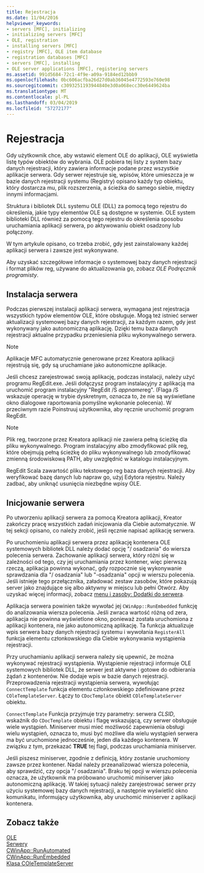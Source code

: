 ```yaml
---
title: Rejestracja
ms.date: 11/04/2016
helpviewer_keywords:
- servers [MFC], initializing
- initializing servers [MFC]
- OLE, registration
- installing servers [MFC]
- registry [MFC], OLE item database
- registration databases [MFC]
- servers [MFC], installing
- OLE server applications [MFC], registering servers
ms.assetid: 991d5684-72c1-4f9e-a09a-9184ed12bbb9
ms.openlocfilehash: 0bc606acfba26d27d0ab36045e4772593e760e98
ms.sourcegitcommit: c3093251193944840e3d0a068ecc30e6449624ba
ms.translationtype: MT
ms.contentlocale: pl-PL
ms.lasthandoff: 03/04/2019
ms.locfileid: "57272177"
---
```

# <a name="registration"></a>Rejestracja

Gdy użytkownik chce, aby wstawić element OLE do aplikacji, OLE wyświetla listę typów obiektów do wybrania. OLE pobiera tej listy z system bazy danych rejestracji, który zawiera informacje podane przez wszystkie aplikacje serwera. Gdy serwer rejestruje się, wpisów, które umieszcza je w bazie danych rejestracji systemu (Registry) opisano każdy typ obiektu, który dostarcza mu, plik rozszerzenia, a ścieżka do samego siebie, między innymi informacjami.

Struktura i bibliotek DLL systemu OLE (DLL) za pomocą tego rejestru do określenia, jakie typy elementów OLE są dostępne w systemie. OLE system biblioteki DLL również za pomocą tego rejestru do określenia sposobu uruchamiania aplikacji serwera, po aktywowaniu obiekt osadzony lub połączony.

W tym artykule opisano, co trzeba zrobić, gdy jest zainstalowany każdej aplikacji serwera i zawsze jest wykonywane.

Aby uzyskać szczegółowe informacje o systemowej bazy danych rejestracji i format plików reg, używane do aktualizowania go, zobacz *OLE Podręcznik programisty*.

##  <a name="_core_server_installation"></a> Instalacja serwera

Podczas pierwszej instalacji aplikacji serwera, wymagana jest rejestracja wszystkich typów elementów OLE, które obsługuje. Mogą też istnieć serwer aktualizacji systemowej bazy danych rejestracji, za każdym razem, gdy jest wykonywany jako autonomiczną aplikację. Dzięki temu baza danych rejestracji aktualne przypadku przeniesienia pliku wykonywalnego serwera.

> [!NOTE]
>  Aplikacje MFC automatycznie generowane przez Kreatora aplikacji rejestrują się, gdy są uruchamiane jako autonomiczne aplikacje.

Jeśli chcesz zarejestrować swoją aplikację, podczas instalacji, należy użyć programu RegEdit.exe. Jeśli dołączysz program instalacyjny z aplikacją ma uruchomić program instalacyjny "RegEdit /S *appname*reg". (Flaga /S wskazuje operację w trybie dyskretnym, oznacza to, że nie są wyświetlane okno dialogowe raportowania pomyślne wykonanie polecenia). W przeciwnym razie Poinstruuj użytkownika, aby ręcznie uruchomić program RegEdit.

> [!NOTE]
>  Plik reg, tworzone przez Kreatora aplikacji nie zawiera pełną ścieżkę dla pliku wykonywalnego. Program instalacyjny albo zmodyfikować plik reg, które obejmują pełną ścieżkę do pliku wykonywalnego lub zmodyfikować zmienną środowiskową PATH, aby uwzględnić w katalogu instalacyjnym.

RegEdit Scala zawartość pliku tekstowego reg baza danych rejestracji. Aby weryfikować bazę danych lub napraw go, użyj Edytora rejestru. Należy zadbać, aby uniknąć usunięcia niezbędne wpisy OLE.

##  <a name="_core_server_initialization"></a> Inicjowanie serwera

Po utworzeniu aplikacji serwera za pomocą Kreatora aplikacji, Kreator zakończy pracę wszystkich zadań inicjowania dla Ciebie automatycznie. W tej sekcji opisano, co należy zrobić, jeśli ręcznie napisać aplikację serwera.

Po uruchomieniu aplikacji serwera przez aplikację kontenera OLE systemowych bibliotek DLL należy dodać opcję "/ osadzania" do wiersza polecenia serwera. Zachowanie aplikacji serwera, który różni się w zależności od tego, czy jej uruchamiania przez kontener, więc pierwszą rzeczą, aplikacja powinna wykonać, gdy rozpocznie się wykonywanie sprawdzania dla "/ osadzania" lub "-osadzania" opcji w wierszu polecenia. Jeśli istnieje tego przełącznika, załadować zestaw zasobów, które pokazują server jako znajdujące się albo aktywny w miejscu lub pełni Otwórz. Aby uzyskać więcej informacji, zobacz [menu i zasoby: Dodatki do serwera](../mfc/menus-and-resources-server-additions.md).

Aplikacja serwera powinien także wywołać jej `CWinApp::RunEmbedded` funkcję do analizowania wiersza polecenia. Jeśli zwraca wartość różną od zera, aplikacja nie powinna wyświetlone okno, ponieważ została uruchomiona z aplikacji kontenera, nie jako autonomiczną aplikację. Ta funkcja aktualizuje wpis serwera bazy danych rejestracji systemu i wywołania `RegisterAll` funkcja elementu członkowskiego dla Ciebie wykonywania wystąpienia rejestracji.

Przy uruchamianiu aplikacji serwera należy się upewnić, że można wykonywać rejestracji wystąpienia. Wystąpienie rejestracji informuje OLE systemowych bibliotek DLL, że serwer jest aktywne i gotowe do odbierania żądań z kontenerów. Nie dodaje wpis w bazie danych rejestracji. Przeprowadzenia rejestracji wystąpienia serwera, wywołując `ConnectTemplate` funkcja elementu członkowskiego zdefiniowane przez `COleTemplateServer`. Łączy to `CDocTemplate` obiekt `COleTemplateServer` obiektu.

`ConnectTemplate` Funkcja przyjmuje trzy parametry: serwera *CLSID*, wskaźnik do `CDocTemplate` obiektu i flagę wskazującą, czy serwer obsługuje wiele wystąpień. Miniserver musi mieć możliwość zapewnienia obsługi wielu wystąpień, oznacza to, musi być możliwe dla wielu wystąpień serwera ma być uruchomione jednocześnie, jeden dla każdego kontenera. W związku z tym, przekazać **TRUE** tej flagi, podczas uruchamiania miniserver.

Jeśli piszesz miniserver, zgodnie z definicją, który zostanie uruchomiony zawsze przez kontener. Nadal należy przeanalizować wiersza polecenia, aby sprawdzić, czy opcja "/ osadzania". Braku tej opcji w wierszu polecenia oznacza, że użytkownik ma próbowano uruchomić miniserver jako autonomiczną aplikację. W takiej sytuacji należy zarejestrować serwer przy użyciu systemowej bazy danych rejestracji, a następnie wyświetlić okno komunikatu, informujący użytkownika, aby uruchomić miniserver z aplikacji kontenera.

## <a name="see-also"></a>Zobacz także

[OLE](../mfc/ole-in-mfc.md)<br/>
[Serwery](../mfc/servers.md)<br/>
[CWinApp::RunAutomated](../mfc/reference/cwinapp-class.md#runautomated)<br/>
[CWinApp::RunEmbedded](../mfc/reference/cwinapp-class.md#runembedded)<br/>
[Klasa COleTemplateServer](../mfc/reference/coletemplateserver-class.md)
